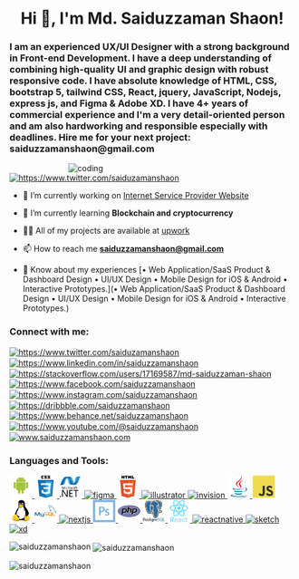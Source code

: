 <h1 align="center">Hi 👋, I'm Md. Saiduzzaman Shaon!</h1>
<h3> I am an experienced UX/UI Designer with a strong background in Front-end Development. I have a deep understanding of combining high-quality UI and graphic design with robust responsive code. I have absolute knowledge of HTML, CSS, bootstrap 5, tailwind CSS, React, jquery, JavaScript, Nodejs, express js, and Figma & Adobe XD. I have 4+ years of commercial experience and I'm a very detail-oriented person and am also hardworking and responsible especially with deadlines. Hire me for your next project: saiduzzamanshaon@gmail.com</h3>
<img align="right"alt="coding" width="400" src="https://cdn.dribbble.com/users/782052/screenshots/9513831/4_ui_ux.gif" />
<p align="left"> <a href="https://twitter.com/https://www.twitter.com/saiduzamanshaon" target="blank"><img src="https://img.shields.io/twitter/follow/https://www.twitter.com/saiduzamanshaon?logo=twitter&style=for-the-badge" alt="https://www.twitter.com/saiduzamanshaon" /></a> </p>

- 🔭 I’m currently working on [Internet Service Provider Website](https://www.behance.net/gallery/164639341/Internet-Service-Provider)

- 🌱 I’m currently learning **Blockchain and cryptocurrency**

- 👨‍💻 All of my projects are available at [upwork](https://www.upwork.com/freelancers/~01d30b55199925525d?p=1559209128354234368)

- 📫 How to reach me **saiduzzamanshaon@gmail.com**

- 📄 Know about my experiences [• Web Application/SaaS Product & Dashboard Design • UI/UX Design • Mobile Design for iOS & Android • Interactive Prototypes.](• Web Application/SaaS Product & Dashboard Design • UI/UX Design • Mobile Design for iOS & Android • Interactive Prototypes.)

<h3 align="left">Connect with me:</h3>
<p align="left">
<a href="https://twitter.com/https://www.twitter.com/saiduzamanshaon" target="blank"><img align="center" src="https://raw.githubusercontent.com/rahuldkjain/github-profile-readme-generator/master/src/images/icons/Social/twitter.svg" alt="https://www.twitter.com/saiduzamanshaon" height="30" width="40" /></a>
<a href="https://linkedin.com/in/https://www.linkedin.com/in/saiduzzamanshaon" target="blank"><img align="center" src="https://raw.githubusercontent.com/rahuldkjain/github-profile-readme-generator/master/src/images/icons/Social/linked-in-alt.svg" alt="https://www.linkedin.com/in/saiduzzamanshaon" height="30" width="40" /></a>
<a href="https://stackoverflow.com/users/https://stackoverflow.com/users/17169587/md-saiduzzaman-shaon" target="blank"><img align="center" src="https://raw.githubusercontent.com/rahuldkjain/github-profile-readme-generator/master/src/images/icons/Social/stack-overflow.svg" alt="https://stackoverflow.com/users/17169587/md-saiduzzaman-shaon" height="30" width="40" /></a>
<a href="https://fb.com/https://www.facebook.com/saiduzzamanshaon" target="blank"><img align="center" src="https://raw.githubusercontent.com/rahuldkjain/github-profile-readme-generator/master/src/images/icons/Social/facebook.svg" alt="https://www.facebook.com/saiduzzamanshaon" height="30" width="40" /></a>
<a href="https://instagram.com/https://www.instagram.com/saiduzzamanshaon" target="blank"><img align="center" src="https://raw.githubusercontent.com/rahuldkjain/github-profile-readme-generator/master/src/images/icons/Social/instagram.svg" alt="https://www.instagram.com/saiduzzamanshaon" height="30" width="40" /></a>
<a href="https://dribbble.com/https://dribbble.com/saiduzzamanshaon" target="blank"><img align="center" src="https://raw.githubusercontent.com/rahuldkjain/github-profile-readme-generator/master/src/images/icons/Social/dribbble.svg" alt="https://dribbble.com/saiduzzamanshaon" height="30" width="40" /></a>
<a href="https://www.behance.net/https://www.behance.net/saiduzzamanshaon" target="blank"><img align="center" src="https://raw.githubusercontent.com/rahuldkjain/github-profile-readme-generator/master/src/images/icons/Social/behance.svg" alt="https://www.behance.net/saiduzzamanshaon" height="30" width="40" /></a>
<a href="https://www.youtube.com/c/https://www.youtube.com/@saiduzzamanshaon" target="blank"><img align="center" src="https://raw.githubusercontent.com/rahuldkjain/github-profile-readme-generator/master/src/images/icons/Social/youtube.svg" alt="https://www.youtube.com/@saiduzzamanshaon" height="30" width="40" /></a>
<a href="/www.saiduzzamanshaon.com" target="blank"><img align="center" src="https://raw.githubusercontent.com/rahuldkjain/github-profile-readme-generator/master/src/images/icons/Social/rss.svg" alt="www.saiduzzamanshaon.com" height="30" width="40" /></a>
</p>

<h3 align="left">Languages and Tools:</h3>
<p align="left"> <a href="https://developer.android.com" target="_blank" rel="noreferrer"> <img src="https://raw.githubusercontent.com/devicons/devicon/master/icons/android/android-original-wordmark.svg" alt="android" width="40" height="40"/> </a> <a href="https://www.w3schools.com/css/" target="_blank" rel="noreferrer"> <img src="https://raw.githubusercontent.com/devicons/devicon/master/icons/css3/css3-original-wordmark.svg" alt="css3" width="40" height="40"/> </a> <a href="https://dotnet.microsoft.com/" target="_blank" rel="noreferrer"> <img src="https://raw.githubusercontent.com/devicons/devicon/master/icons/dot-net/dot-net-original-wordmark.svg" alt="dotnet" width="40" height="40"/> </a> <a href="https://www.figma.com/" target="_blank" rel="noreferrer"> <img src="https://www.vectorlogo.zone/logos/figma/figma-icon.svg" alt="figma" width="40" height="40"/> </a> <a href="https://www.w3.org/html/" target="_blank" rel="noreferrer"> <img src="https://raw.githubusercontent.com/devicons/devicon/master/icons/html5/html5-original-wordmark.svg" alt="html5" width="40" height="40"/> </a> <a href="https://www.adobe.com/in/products/illustrator.html" target="_blank" rel="noreferrer"> <img src="https://www.vectorlogo.zone/logos/adobe_illustrator/adobe_illustrator-icon.svg" alt="illustrator" width="40" height="40"/> </a> <a href="https://www.invisionapp.com/" target="_blank" rel="noreferrer"> <img src="https://www.vectorlogo.zone/logos/invisionapp/invisionapp-icon.svg" alt="invision" width="40" height="40"/> </a> <a href="https://www.java.com" target="_blank" rel="noreferrer"> <img src="https://raw.githubusercontent.com/devicons/devicon/master/icons/java/java-original.svg" alt="java" width="40" height="40"/> </a> <a href="https://developer.mozilla.org/en-US/docs/Web/JavaScript" target="_blank" rel="noreferrer"> <img src="https://raw.githubusercontent.com/devicons/devicon/master/icons/javascript/javascript-original.svg" alt="javascript" width="40" height="40"/> </a> <a href="https://www.linux.org/" target="_blank" rel="noreferrer"> <img src="https://raw.githubusercontent.com/devicons/devicon/master/icons/linux/linux-original.svg" alt="linux" width="40" height="40"/> </a> <a href="https://www.mysql.com/" target="_blank" rel="noreferrer"> <img src="https://raw.githubusercontent.com/devicons/devicon/master/icons/mysql/mysql-original-wordmark.svg" alt="mysql" width="40" height="40"/> </a> <a href="https://nextjs.org/" target="_blank" rel="noreferrer"> <img src="https://cdn.worldvectorlogo.com/logos/nextjs-2.svg" alt="nextjs" width="40" height="40"/> </a> <a href="https://www.photoshop.com/en" target="_blank" rel="noreferrer"> <img src="https://raw.githubusercontent.com/devicons/devicon/master/icons/photoshop/photoshop-line.svg" alt="photoshop" width="40" height="40"/> </a> <a href="https://www.php.net" target="_blank" rel="noreferrer"> <img src="https://raw.githubusercontent.com/devicons/devicon/master/icons/php/php-original.svg" alt="php" width="40" height="40"/> </a> <a href="https://www.postgresql.org" target="_blank" rel="noreferrer"> <img src="https://raw.githubusercontent.com/devicons/devicon/master/icons/postgresql/postgresql-original-wordmark.svg" alt="postgresql" width="40" height="40"/> </a> <a href="https://reactjs.org/" target="_blank" rel="noreferrer"> <img src="https://raw.githubusercontent.com/devicons/devicon/master/icons/react/react-original-wordmark.svg" alt="react" width="40" height="40"/> </a> <a href="https://reactnative.dev/" target="_blank" rel="noreferrer"> <img src="https://reactnative.dev/img/header_logo.svg" alt="reactnative" width="40" height="40"/> </a> <a href="https://www.sketch.com/" target="_blank" rel="noreferrer"> <img src="https://www.vectorlogo.zone/logos/sketchapp/sketchapp-icon.svg" alt="sketch" width="40" height="40"/> </a> <a href="https://www.adobe.com/products/xd.html" target="_blank" rel="noreferrer"> <img src="https://cdn.worldvectorlogo.com/logos/adobe-xd.svg" alt="xd" width="40" height="40"/> </a> </p>

<p><img align="left" src="https://github-readme-stats.vercel.app/api/top-langs?username=saiduzzamanshaon&show_icons=true&locale=en&layout=compact" alt="saiduzzamanshaon" /></p>

<p>&nbsp;<img align="center" src="https://github-readme-stats.vercel.app/api?username=saiduzzamanshaon&show_icons=true&locale=en" alt="saiduzzamanshaon" /></p>

<p><img align="center" src="https://github-readme-streak-stats.herokuapp.com/?user=saiduzzamanshaon&" alt="saiduzzamanshaon" /></p>
